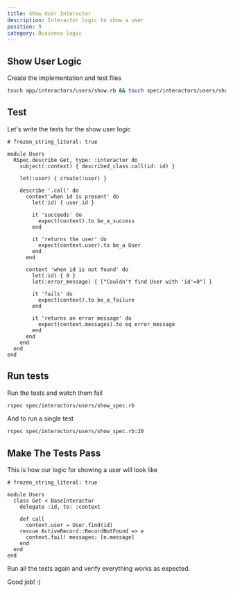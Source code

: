 ```yaml
---
title: Show User Interactor
description: Interactor logic to show a user
position: 9
category: Business logic
---
```


## Show User Logic

Create the implementation and test files

```bash
touch app/interactors/users/show.rb && touch spec/interactors/users/show_spec.rb
```

## Test

Let's write the tests for the show user logic

```ruby[spec/interactors/users/show_spec.rb]
# frozen_string_literal: true

module Users
  RSpec.describe Get, type: :interactor do
    subject(:context) { described_class.call(id: id) }

    let(:user) { create(:user) }

    describe '.call' do
      context'when id is present' do
        let(:id) { user.id }

        it 'succeeds' do
          expect(context).to be_a_success
        end

        it 'returns the user' do
          expect(context.user).to be_a User
        end
      end

      context 'when id is not found' do
        let(:id) { 0 }
        let(:error_message) { ["Couldn't find User with 'id'=0"] }

        it 'fails' do
          expect(context).to be_a_failure
        end

        it 'returns an error message' do
          expect(context.messages).to eq error_message
        end
      end
    end
  end
end
```

## Run tests

Run the tests and watch them fail

```bash
rspec spec/interactors/users/show_spec.rb
```

And to run a single test

```bash
rspec spec/interactors/users/show_spec.rb:20
```

## Make The Tests Pass

This is how our logic for showing a user will look like

```ruby[app/interactors/users/show.rb]
# frozen_string_literal: true

module Users
  class Get < BaseInteractor
    delegate :id, to: :context

    def call
      context.user = User.find(id)
    rescue ActiveRecord::RecordNotFound => e
      context.fail! messages: [e.message]
    end
  end
end
```

Run all the tests again and verify everything works as expected.

Good job! :)
